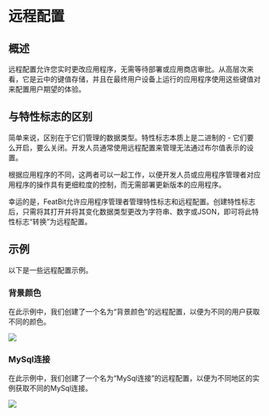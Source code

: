 # 远程配置

## 概述

远程配置允许您实时更改应用程序，无需等待部署或应用商店审批。从高层次来看，它是云中的键值存储，并且在最终用户设备上运行的应用程序使用这些键值对来配置用户期望的体验。

## 与特性标志的区别

简单来说，区别在于它们管理的数据类型。特性标志本质上是二进制的 - 它们要么开启，要么关闭。开发人员通常使用远程配置来管理无法通过布尔值表示的设置。

根据应用程序的不同，这两者可以一起工作，以便开发人员或应用程序管理者对应用程序的操作具有更细粒度的控制，而无需部署更新版本的应用程序。

幸运的是，FeatBit允许应用程序管理者管理特性标志和远程配置。创建特性标志后，只需将其打开并将其变化数据类型更改为字符串、数字或JSON，即可将此特性标志“转换”为远程配置。

## 示例

以下是一些远程配置示例。

### 背景颜色

在此示例中，我们创建了一个名为“背景颜色”的远程配置，以便为不同的用户获取不同的颜色。

![](../../getting-started/assets/remote-config/001.webp)

### MySql连接

在此示例中，我们创建了一个名为“MySql连接”的远程配置，以便为不同地区的实例获取不同的MySql连接。

![](../../getting-started/assets/remote-config/002.webp)